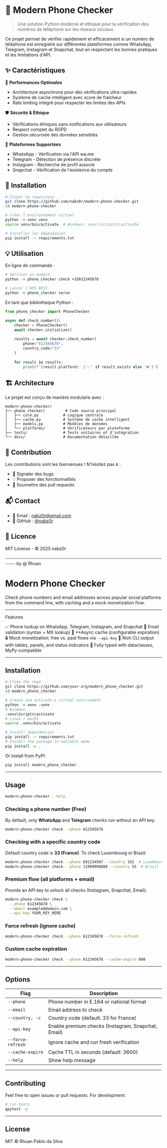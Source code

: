 # 📱 Modern Phone Checker

> Une solution Python moderne et éthique pour la vérification des numéros de téléphone sur les réseaux sociaux.

Ce projet permet de vérifier rapidement et efficacement si un numéro de téléphone est enregistré sur différentes plateformes comme WhatsApp, Telegram, Instagram et Snapchat, tout en respectant les bonnes pratiques et les limitations d'API.

## ✨ Caractéristiques

🚀 **Performances Optimales**
- Architecture asynchrone pour des vérifications ultra-rapides
- Système de cache intelligent avec score de fraîcheur 
- Rate limiting intégré pour respecter les limites des APIs

🛡️ **Sécurité & Éthique**
- Vérifications éthiques sans notifications aux utilisateurs
- Respect complet du RGPD
- Gestion sécurisée des données sensibles

🎯 **Plateformes Supportées**
- WhatsApp - Vérification via l'API wa.me
- Telegram - Détection de présence discrète
- Instagram - Recherche de profil associé
- Snapchat - Vérification de l'existence du compte

## 🚀 Installation

```bash
# Cloner le repository
git clone https://github.com/nabz0r/modern-phone-checker.git
cd modern-phone-checker

# Créer l'environnement virtuel
python -m venv venv
source venv/bin/activate  # Windows: venv\\Scripts\\activate

# Installer les dépendances
pip install -r requirements.txt
```

## 💡 Utilisation

En ligne de commande :
```bash
# Vérifier un numéro
python -m phone_checker check +33612345678

# Lancer l'API REST
python -m phone_checker serve
```

En tant que bibliothèque Python :
```python
from phone_checker import PhoneChecker

async def check_number():
    checker = PhoneChecker()
    await checker.initialize()
    
    results = await checker.check_number(
        phone="612345678",
        country_code="33"
    )
    
    for result in results:
        print(f"{result.platform}: {'✅' if result.exists else '❌'}")
```

## 🏗️ Architecture

Le projet est conçu de manière modulaire avec :

```
modern-phone-checker/
├── phone_checker/         # Code source principal
│   ├── core.py           # Logique centrale
│   ├── cache.py          # Système de cache intelligent
│   ├── models.py         # Modèles de données
│   └── platforms/        # Vérificateurs par plateforme
├── tests/                # Tests unitaires et d'intégration
└── docs/                 # Documentation détaillée
```

## 🤝 Contribution

Les contributions sont les bienvenues ! N'hésitez pas à :
- 🐛 Signaler des bugs
- 💡 Proposer des fonctionnalités
- 🔧 Soumettre des pull requests

## 📬 Contact

- 📧 Email : nabz0r@gmail.com
- 🐙 GitHub : [@nabz0r](https://github.com/nabz0r)

## 📝 Licence

MIT License - © 2025 nabz0r

----------------------------------------------------------------------------------- by @ Rhuan

# Modern Phone Checker

Check phone numbers and email addresses across popular social platforms from the command line, with caching and a mock monetization flow.

---

Features

✅ Phone lookup on WhatsApp, Telegram, Instagram, and Snapchat
📧 Email validation (syntax + MX lookup)
💾 **Async cache (configurable expiration)
🔒 Mock monetization: free vs. paid flows via `--api-key`
🚀 Rich CLI output with tables, panels, and status indicators
🔧 Fully typed with dataclasses, MyPy-compatible

---

## Installation

```bash
# Clone the repo
git clone https://github.com/your-org/modern_phone_checker.git
cd modern_phone_checker

# Create and activate a virtual environment
python -m venv .venv
# Windows
.venv\Scripts\activate
# Linux / macOS
source .venv/bin/activate

# Install dependencies
pip install -r requirements.txt
# Install the package in editable mode
pip install -e .
```

Or install from PyPI:

```bash
pip install modern_phone_checker
```

---

## Usage

```bash
modern-phone-checker --help
```

### Checking a phone number (Free)

By default, only **WhatsApp** and **Telegram** checks run without an API key:

```bash
modern-phone-checker check --phone 612345678
```

### Checking with a specific country code

Default country code is **33 (France)**. To check Luxembourg or Brazil:

```bash
modern-phone-checker check --phone 691234567 --country 352  # Luxembourg
modern-phone-checker check --phone 11999998888 --country 55  # Brazil
```

### Premium flow (all platforms + email)

Provide an API key to unlock all checks (Instagram, Snapchat, Email):

```bash
modern-phone-checker check \
  --phone 612345678 \
  --email example@domain.com \
  --api-key YOUR_KEY_HERE
```

### Force refresh (ignore cache)

```bash
modern-phone-checker check --phone 612345678 --force-refresh
```

### Custom cache expiration

```bash
modern-phone-checker check --phone 612345678 --cache-expire 600
```

---

## Options

| Flag              | Description                                        |
| ----------------- | -------------------------------------------------- |
| `--phone`         | Phone number in E.164 or national format           |
| `--email`         | Email address to check                             |
| `--country, -c`   | Country code (default: 33 for France)              |
| `--api-key`       | Enable premium checks (Instagram, Snapchat, Email) |
| `--force-refresh` | Ignore cache and run fresh verification            |
| `--cache-expire`  | Cache TTL in seconds (default: 3600)               |
| `--help`          | Show help message                                  |

---

## Contributing

Feel free to open issues or pull requests. For development:

```bash
# run tests
gpytest -q
```

---

## License

MIT © Rhuan Pablo da Silva

